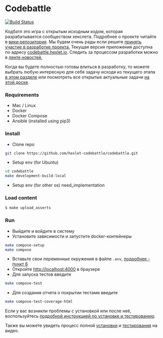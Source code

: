 # Codebattle

[![Build Status](https://travis-ci.org/hexlet-codebattle/codebattle.svg?branch=master)](https://travis-ci.org/hexlet-codebattle/codebattle)

Кодбатл это игра с открытым исходным кодом, которая разрабатывается сообществом хекслета. Подробнее о проекте читайте в [вики репозитория](https://github.com/hexlet-codebattle/codebattle/wiki). Мы будем очень рады если решите [принять участие в разработке проекта.](https://github.com/hexlet-codebattle/codebattle/blob/master/CONTRIBUTING.md)
Текущая версия приложения доступна по адресу [codebattle.hexlet.io](http://codebattle.hexlet.io).
Следить за процессом разработки можно в [ленте новостей.](https://github.com/hexlet-codebattle/codebattle/wiki/News-Feed)

Когда вы будете полностью готовы влиться в разработку, то можете выбрать любую интересную для себя задачу исходя из текущего этапа [в этом разделе](https://github.com/hexlet-codebattle/codebattle/milestones) или посмотреть все открытые актуальные задачи [на этой доске](https://github.com/hexlet-codebattle/codebattle/projects/1).

### Requirements

* Mac / Linux
* Docker
* Docker Compose
* Ansible (installed using pip3)

### Install

* Clone repo

```bash
git clone https://github.com/hexlet-codebattle/codebattle.git
```

* Setup env (for Ubuntu)

```bash
cd codebattle
make development-build-local
```

* Setup env (for other os)
  need_implementation

### Load content

```sh
$ make upload_asserts
```

### Run

* Выйдите и войдите в систему
* Установите зависимости и запустите docker-контейнеры

```bash
make compose-setup
make compose
```

* Вставьте свои переменные окружения в файле `.env`, [подробнее - пункт 6](https://github.com/hexlet-codebattle/codebattle/wiki/Установка-и-тестирование-проекта)
* Откройте <http://localhost:4000> в браузере
* Для запуска тестов введите

```bash
make compose-test
```

* Для создания отчета о покрытии тестами введите

```bash
make compose-test-coverage-html
```

Если у вас возникли проблемы с установкой или после неё, воспользуйтесь [подробной инструкцией по установке и тестированию](https://github.com/hexlet-codebattle/codebattle/wiki/%D0%A3%D1%81%D1%82%D0%B0%D0%BD%D0%BE%D0%B2%D0%BA%D0%B0-%D0%B8-%D1%82%D0%B5%D1%81%D1%82%D0%B8%D1%80%D0%BE%D0%B2%D0%B0%D0%BD%D0%B8%D0%B5-%D0%BF%D1%80%D0%BE%D0%B5%D0%BA%D1%82%D0%B0).

Также вы можете увидеть процесс полной [установки](https://asciinema.org/a/n7LkXM2zSfGWSGsQcw2gLLLgh) и [тестирования](https://asciinema.org/a/DmZNw6NvZdLxLDXsnx67nEmbT) на видео.
